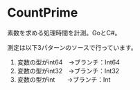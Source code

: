 # CountPrime
素数を求める処理時間を計測。GoとC#。

測定は以下3パターンのソースで行っています。
1. 変数の型がint64　→ブランチ：Int64
2. 変数の型がint32　→ブランチ：Int32
3. 変数の型がint　　→ブランチ：Int
